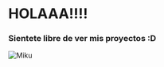 # HOLAAA!!!! 
### Sientete libre de ver mis proyectos :D

![Miku](https://media.tenor.com/laLBbWGSlS8AAAAC/akiba-maid-war-akiba-maid-senso.gif)